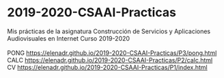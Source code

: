 # 2019-2020-CSAAI-Practicas
Mis prácticas de la asignatura Construcción de Servicios y Aplicaciones Audiovisuales en Internet
Curso 2019-2020  
<br>
PONG https://elenadr.github.io/2019-2020-CSAAI-Practicas/P3/pong.html
<br>
CALC https://elenadr.github.io/2019-2020-CSAAI-Practicas/P2/calc.html
<br>
CV https://elenadr.github.io/2019-2020-CSAAI-Practicas/P1/index.html
